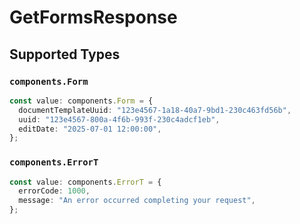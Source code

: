 # GetFormsResponse


## Supported Types

### `components.Form`

```typescript
const value: components.Form = {
  documentTemplateUuid: "123e4567-1a18-40a7-9bd1-230c463fd56b",
  uuid: "123e4567-800a-4f6b-993f-230c4adcf1eb",
  editDate: "2025-07-01 12:00:00",
};
```

### `components.ErrorT`

```typescript
const value: components.ErrorT = {
  errorCode: 1000,
  message: "An error occurred completing your request",
};
```

